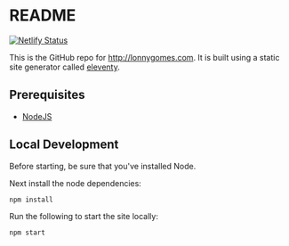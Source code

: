 # README

[![Netlify Status](https://api.netlify.com/api/v1/badges/e1d648db-f1ad-4b81-889c-2b097c5e40b5/deploy-status)](https://app.netlify.com/sites/lonnygomes/deploys)

This is the GitHub repo for http://lonnygomes.com. It is built using a static site generator called [eleventy](https://www.11ty.dev).

## Prerequisites

-   [NodeJS](https://nodejs.org/)

## Local Development

Before starting, be sure that you've installed Node.

Next install the node dependencies:

```bash
npm install
```

Run the following to start the site locally:

```bash
npm start
```
